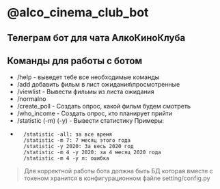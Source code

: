 # @alco_cinema_club_bot
## Телеграм бот для чата АлкоКиноКлуба

## Команды для работы с ботом
- /help - выведет тебе все необходимые команды
- /add добавить фильм в лист ожидания\просмотренные
- /viewlist - Вывести фильмы из листа ожидания
- /normalno
- /create_poll - Создать опрос, какой фильм будем смотреть
- /who_income - Создать опрос, кто планирует прийти
- /statistic (-m) (-y) - Вывести статистику
Примеры:
-       /statistic -all: за все время
        /statistic -m 7: 7 месяц этого года
        /statistic -y 2020: За весь 2020 год
        /statistic -m 4 -y 2020: за 4 месяц 2020 года
        /statistic -m 4 -y л: ошибка


> Для корректной работы бота должна быть БД
> которая вместе с токеном хранится в конфигурационном файле setting/config.py


